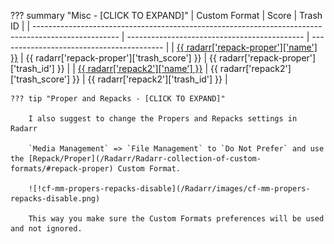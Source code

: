 ??? summary "Misc - [CLICK TO EXPAND]"
    | Custom Format                                                                                       | Score                                        | Trash ID                                  |
    | --------------------------------------------------------------------------------------------------- | -------------------------------------------- | ----------------------------------------- |
    | [{{ radarr['repack-proper']['name'] }}](/Radarr/Radarr-collection-of-custom-formats/#repack-proper) | {{ radarr['repack-proper']['trash_score'] }} | {{ radarr['repack-proper']['trash_id'] }} |
    | [{{ radarr['repack2']['name'] }}](/Radarr/Radarr-collection-of-custom-formats/#repack2)             | {{ radarr['repack2']['trash_score'] }}       | {{ radarr['repack2']['trash_id'] }}       |

    ??? tip "Proper and Repacks - [CLICK TO EXPAND]"

        I also suggest to change the Propers and Repacks settings in Radarr

        `Media Management` => `File Management` to `Do Not Prefer` and use the [Repack/Proper](/Radarr/Radarr-collection-of-custom-formats/#repack-proper) Custom Format.

        ![!cf-mm-propers-repacks-disable](/Radarr/images/cf-mm-propers-repacks-disable.png)

        This way you make sure the Custom Formats preferences will be used and not ignored.

